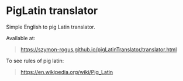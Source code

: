 # PigLatin translator

Simple English to pig Latin translator. 

Available at:
> https://szymon-rogus.github.io/pigLatinTranslator/translator.html

To see rules of pig latin:
> https://en.wikipedia.org/wiki/Pig_Latin


